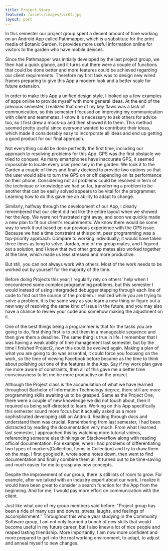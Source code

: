 ```yaml
---
title: Project Story
featured: /assets/images/pic02.jpg
layout: post
---
```


In this semester our project group spent a decent amount of time working on an Android App called Pathmapper, which is a substitute for the print media of Botanic Garden. It provides more useful information online for visitors to the garden who have mobile devices.



Since the Pathmapper was initially developed by the last project group, we then had a quick glance, and it turns out there were a couple of functions that could be done better and more features could be achieved regarding our client requirements. Therefore my first task was to design new wired frames preparing to give this App a modern look and a better scale for future extension.



In order to make this App a unified design style, I looked up a few examples of apps online to provide myself with more general ideas. At the end of the previous semester, I realized that one of my key flaws was a lack of communication, so this semester I focused on improving my communication with client and teammates. I know it is necessary to ask others for advice too, so I first drew a mock-up and then showed it to them. This method seemed pretty useful since everyone wanted to contribute their ideas, which made it considerably easy to incorporate all ideas and end up getting a good product for our final approach.



Not everything could be done perfectly the first time, including our approach to resolving problems for this App. GPS was the first obstacle we tried to conquer. As many smartphones have inaccurate GPS, it seemed impossible to locate every user precisely in the garden. We took it to the Garden a couple of times and finally decided to provide two options so that the user would able to turn the GPS on or off depending on its performance on their phone. Considering not all problems could be resolved in term of the technique or knowledge we had so far, transferring a problem to be another that can be easily solved appears to be vital for the programmer. Learning how to do this gave me an ability to adapt to change.



Similarly, halfway through the development of our App, I clearly remembered that our client did not like the entire layout when we showed her the App. We were not frustrated right away, and soon we quickly made a new plan to fit our client&#39;s requirements. We know there would be some way to work it out based on our previous experience with the GPS issue. Because we had a time constraint at this point, peer programming was a top-priority approach. Compare to working individually; it would have taken three times as long to solve. Jordan, one of my group mates, and I figured out a solution, and I knew that two other group mates also worked together at the time, which made us less stressed and more productive.



But still, you can not always work with others. Most of the work needs to be worked out by yourself for the majority of the time.



Before doing Projects this year, I regularly rely on others&#39; help when I encountered some complex programming problems, but this semester I would instead of using intergraded debugger stepping through each line of code to find out the source of the problem. I realized while you are trying to solve a problem, it is the same way as you learn a new thing or figure out a new way of resolving the same kind of issue in the future, and you may also have a chance to review your code and somehow making the adjustment on it.



One of the best things being a programmer is that for the tasks you are going to do, first thing first is to put them in a manageable sequence and then give them a deadline. The same thing is true in life. I remember that I was having a weak ability of time management last semester, but by the time I finished Project2, now this could be evolved again. Making a plan of what you are going to do was essential, it could force you focusing on the work, so the time of viewing Facebook before became as the time to think about polishing out one of the features in the App. Say if my work plan gave me more aware of constraints, then all of this gave me a better time consciousness to let me be more productive on the project.



Although the Project class is the accumulation of what we have learned throughout Bachelor of Information Technology degree, there still are more programming skills awaiting us to be grasped. Same as the Project One, there were a couple of new knowledge we did not touch about, then it required us being self-directed to learn. Working on this App specifically this semester sound more focus but it actually asked us a more sophisticated developing skill on Android. Reading through docs and understand them was crucial. Remembering from last semester, I had been distracted by reading the documentation very much. From what I learned last semester, I approached this by watching more tutorial videos, referencing someone else thinkings on Stackoverflow along with reading official documentation. For example, when I had problems of differentiating two types of markers(Collection, Items in Collection) and try to draw them on the map, I first googled it, wrote some notes down, then went to find documentation and finally combine them all. It turned out to be time-saving and much easier for me to grasp any new concepts.

Despite the improvement of our group, there is still lots of room to grow. For example, after we talked with an industry expert about our work, I realize it would have been great to consider a search function for the App from the beginning. And for me, I would pay more effort on communication with the client.



Just like what one of my group members said before: &quot;Project group has been a ride of many ups and downs, stress, laughs, and feelings of accomplishment.&quot; Throughout this whole year studying in the Community Software group, I am not only learned a bunch of new skills that would become useful in my future career, but I also knew a lot of nice people and reaped lasting friendship. More importantly, I am now more confident and more prepared to get into the real working environment, to adapt, to adjust and anneal myself to new changes.
